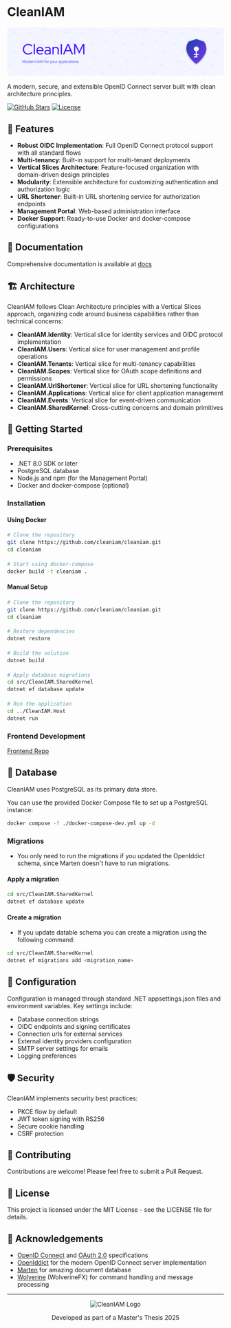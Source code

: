 # CleanIAM

![CleanIAM](docs/Figures/readme-header.png)

A modern, secure, and extensible OpenID Connect server built with clean architecture principles.

[![GitHub Stars](https://img.shields.io/github/stars/cleaniam/cleaniam.svg?style=flat&logo=github&colorB=blue&label=Stars)](https://github.com/cleaniam/cleaniam)
[![License](https://img.shields.io/badge/license-MIT-blue.svg)](LICENSE)

## 🌟 Features

- **Robust OIDC Implementation**: Full OpenID Connect protocol support with all standard flows
- **Multi-tenancy**: Built-in support for multi-tenant deployments
- **Vertical Slices Architecture**: Feature-focused organization with domain-driven design principles
- **Modularity**: Extensible architecture for customizing authentication and authorization logic
- **URL Shortener**: Built-in URL shortening service for authorization endpoints
- **Management Portal**: Web-based administration interface
- **Docker Support**: Ready-to-use Docker and docker-compose configurations

## 📖 Documentation

Comprehensive documentation is available at [docs](https://cleaniam.github.io/CleanIAM/)

## 🏗️ Architecture

CleanIAM follows Clean Architecture principles with a Vertical Slices approach, organizing code around business capabilities rather than technical concerns:

- **CleanIAM.Identity**: Vertical slice for identity services and OIDC protocol implementation
- **CleanIAM.Users**: Vertical slice for user management and profile operations
- **CleanIAM.Tenants**: Vertical slice for multi-tenancy capabilities
- **CleanIAM.Scopes**: Vertical slice for OAuth scope definitions and permissions
- **CleanIAM.UrlShortener**: Vertical slice for URL shortening functionality
- **CleanIAM.Applications**: Vertical slice for client application management
- **CleanIAM.Events**: Vertical slice for event-driven communication
- **CleanIAM.SharedKernel**: Cross-cutting concerns and domain primitives

## 🚀 Getting Started

### Prerequisites

- .NET 8.0 SDK or later
- PostgreSQL database
- Node.js and npm (for the Management Portal)
- Docker and docker-compose (optional)

### Installation

#### Using Docker

```bash
# Clone the repository
git clone https://github.com/cleaniam/cleaniam.git
cd cleaniam

# Start using docker-compose
docker build -t cleaniam .
```

#### Manual Setup

```bash
# Clone the repository
git clone https://github.com/cleaniam/cleaniam.git
cd cleaniam

# Restore dependencies
dotnet restore

# Build the solution
dotnet build

# Apply database migrations
cd src/CleanIAM.SharedKernel
dotnet ef database update

# Run the application
cd ../CleanIAM.Host
dotnet run
```

### Frontend Development

[Frontend Repo](https://github.com/CleanIAM/CleanIAM-ManagementPortal)

## 💾 Database

CleanIAM uses PostgreSQL as its primary data store.

You can use the provided Docker Compose file to set up a PostgreSQL instance:

```bash
docker compose -f ./docker-compose-dev.yml up -d
```

### Migrations

- You only need to run the migrations if you updated the OpenIddict schema, since Marten doesn't have to run migrations.

#### Apply a migration

```bash
cd src/CleanIAM.SharedKernel
dotnet ef database update
```

#### Create a migration

- If you update datable schema you can create a migration using the following command:

```bash
cd src/CleanIAM.SharedKernel
dotnet ef migrations add <migration_name>
```

## 🔧 Configuration

Configuration is managed through standard .NET appsettings.json files and environment variables. Key settings include:

- Database connection strings
- OIDC endpoints and signing certificates
- Connection urls for external services
- External identity providers configuration
- SMTP server settings for emails
- Logging preferences

## 🛡️ Security

CleanIAM implements security best practices:

- PKCE flow by default
- JWT token signing with RS256
- Secure cookie handling
- CSRF protection

## 🤝 Contributing

Contributions are welcome! Please feel free to submit a Pull Request.

## 📝 License

This project is licensed under the MIT License - see the LICENSE file for details.

## 🙏 Acknowledgements

- [OpenID Connect](https://openid.net/connect/) and [OAuth 2.0](https://oauth.net/2/) specifications
- [OpenIddict](https://github.com/openiddict/openiddict-core) for the modern OpenID Connect server implementation
- [Marten](https://martendb.io/) for amazing document database
- [Wolverine](https://wolverine.netlify.app/) (WolverineFX) for command handling and message processing

---

<p align="center">
  <img src="igures/cleaniam-logo.png" alt="CleanIAM Logo" width="150">
</p>
<p align="center">
  Developed as part of a Master's Thesis 2025
</p>
